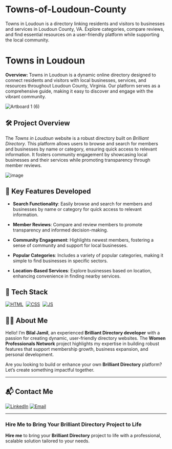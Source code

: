 # Towns-of-Loudoun-County
Towns in Loudoun is a directory linking residents and visitors to businesses and services in Loudoun County, VA. Explore categories, compare reviews, and find essential resources on a user-friendly platform while supporting the local community.
# Towns in Loudoun

**Overview:**
Towns in Loudoun is a dynamic online directory designed to connect residents and visitors with local businesses, services, and resources throughout Loudoun County, Virginia. Our platform serves as a comprehensive guide, making it easy to discover and engage with the vibrant community.

![Artboard 1 (6)](https://github.com/user-attachments/assets/820e177f-853d-4f46-97dc-7a32ffb94a81)

## 🛠 Project Overview

The *Towns in Loudoun* website is a robust directory built on *Brilliant Directory*. This platform allows users to browse and search for members and businesses by name or category, ensuring quick access to relevant information. It fosters community engagement by showcasing local businesses and their services while promoting transparency through member reviews.

![image](https://github.com/user-attachments/assets/c1f53fb9-7c84-4887-b340-a718a00017a0)

## 🚀 Key Features Developed

- **Search Functionality**: Easily browse and search for members and businesses by name or category for quick access to relevant information.
  
- **Member Reviews**: Compare and review members to promote transparency and informed decision-making.

- **Community Engagement**: Highlights newest members, fostering a sense of community and support for local businesses.

- **Popular Categories**: Includes a variety of popular categories, making it simple to find businesses in specific sectors.

- **Location-Based Services**: Explore businesses based on location, enhancing convenience in finding nearby services.

## 📌 Tech Stack
[![HTML](https://img.shields.io/badge/html5%20-%23E34F26.svg?&style=for-the-badge&logo=html5&logoColor=white)](https://github.com/yourusername/Baby-Support-Services/search?l=html)&nbsp;
[![CSS](https://img.shields.io/badge/css3%20-%231572B6.svg?&style=for-the-badge&logo=css3&logoColor=white)](https://github.com/yourusername/Baby-Support-Services/search?l=css)&nbsp;
[![JS](https://img.shields.io/badge/javascript%20-%23323330.svg?&style=for-the-badge&logo=javascript&logoColor=%23F7DF1E)](https://github.com/yourusername/Baby-Support-Services/search?l=javascript)


## 👨‍💻 About Me

Hello! I’m **Bilal Jamil**, an experienced **Brilliant Directory developer** with a passion for creating dynamic, user-friendly directory websites. The **Women Professionals Network** project highlights my expertise in building robust features that support membership growth, business expansion, and personal development.

Are you looking to build or enhance your own **Brilliant Directory** platform? Let’s create something impactful together.

---

## 📬 Contact Me

[![LinkedIn](https://img.shields.io/badge/LinkedIn-Connect-blue?style=for-the-badge&logo=linkedin)](http://www.linkedin.com/in/dev-bilal)
[![Email](https://img.shields.io/badge/Email-Contact%20Me-orange?style=for-the-badge&logo=gmail)](mailto:info.devbilal@gmail.com)

---



### **Hire Me to Bring Your Brilliant Directory Project to Life**

**Hire me** to bring your **Brilliant Directory** project to life with a professional, scalable solution tailored to your needs.

